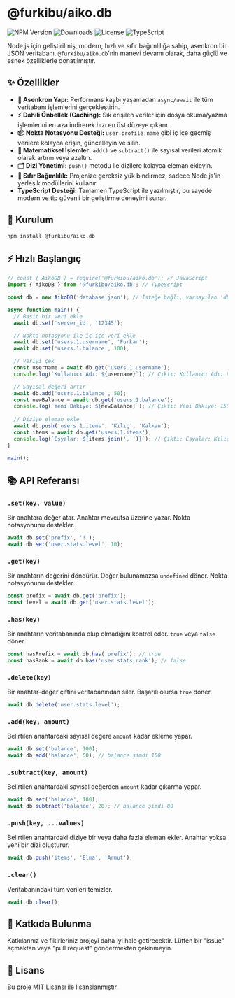 # @furkibu/aiko.db

![NPM Version](https://img.shields.io/npm/v/@furkibu/aiko.db?style=for-the-badge&logo=npm)
![Downloads](https://img.shields.io/npm/dm/@furkibu/aiko.db?style=for-the-badge)
![License](https://img.shields.io/npm/l/@furkibu/aiko.db?style=for-the-badge)
![TypeScript](https://img.shields.io/badge/TypeScript-3178C6?style=for-the-badge&logo=typescript&logoColor=white)

Node.js için geliştirilmiş, modern, hızlı ve sıfır bağımlılığa sahip, asenkron bir JSON veritabanı. `@furkibu/aiko.db`'nin manevi devamı olarak, daha güçlü ve esnek özelliklerle donatılmıştır.

## ✨ Özellikler

* **🚀 Asenkron Yapı:** Performans kaybı yaşamadan `async/await` ile tüm veritabanı işlemlerini gerçekleştirin.
* **⚡ Dahili Önbellek (Caching):** Sık erişilen veriler için dosya okuma/yazma işlemlerini en aza indirerek hızı en üst düzeye çıkarır.
* **📦 Nokta Notasyonu Desteği:** `user.profile.name` gibi iç içe geçmiş verilere kolayca erişin, güncelleyin ve silin.
* **🔢 Matematiksel İşlemler:** `add()` ve `subtract()` ile sayısal verileri atomik olarak artırın veya azaltın.
* **🗂️ Dizi Yönetimi:** `push()` metodu ile dizilere kolayca eleman ekleyin.
* **🤝 Sıfır Bağımlılık:** Projenize gereksiz yük bindirmez, sadece Node.js'in yerleşik modüllerini kullanır.
* **TypeScript Desteği:** Tamamen TypeScript ile yazılmıştır, bu sayede modern ve tip güvenli bir geliştirme deneyimi sunar.

## 💾 Kurulum

```bash
npm install @furkibu/aiko.db
```

## ⚡ Hızlı Başlangıç

```javascript
// const { AikoDB } = require('@furkibu/aiko.db'); // JavaScript
import { AikoDB } from '@furkibu/aiko.db'; // TypeScript

const db = new AikoDB('database.json'); // İsteğe bağlı, varsayılan 'db.json'

async function main() {
  // Basit bir veri ekle
  await db.set('server_id', '12345');

  // Nokta notasyonu ile iç içe veri ekle
  await db.set('users.1.username', 'Furkan');
  await db.set('users.1.balance', 100);

  // Veriyi çek
  const username = await db.get('users.1.username');
  console.log(`Kullanıcı Adı: ${username}`); // Çıktı: Kullanıcı Adı: Furkan

  // Sayısal değeri artır
  await db.add('users.1.balance', 50);
  const newBalance = await db.get('users.1.balance');
  console.log(`Yeni Bakiye: ${newBalance}`); // Çıktı: Yeni Bakiye: 150
  
  // Diziye eleman ekle
  await db.push('users.1.items', 'Kılıç', 'Kalkan');
  const items = await db.get('users.1.items');
  console.log(`Eşyalar: ${items.join(', ')}`); // Çıktı: Eşyalar: Kılıç, Kalkan
}

main();
```

## 📚 API Referansı

### `.set(key, value)`
Bir anahtara değer atar. Anahtar mevcutsa üzerine yazar. Nokta notasyonunu destekler.
```javascript
await db.set('prefix', '!');
await db.set('user.stats.level', 10);
```

### `.get(key)`
Bir anahtarın değerini döndürür. Değer bulunamazsa `undefined` döner. Nokta notasyonunu destekler.
```javascript
const prefix = await db.get('prefix');
const level = await db.get('user.stats.level');
```

### `.has(key)`
Bir anahtarın veritabanında olup olmadığını kontrol eder. `true` veya `false` döner.
```javascript
const hasPrefix = await db.has('prefix'); // true
const hasRank = await db.has('user.stats.rank'); // false
```

### `.delete(key)`
Bir anahtar-değer çiftini veritabanından siler. Başarılı olursa `true` döner.
```javascript
await db.delete('user.stats.level');
```

### `.add(key, amount)`
Belirtilen anahtardaki sayısal değere `amount` kadar ekleme yapar.
```javascript
await db.set('balance', 100);
await db.add('balance', 50); // balance şimdi 150
```

### `.subtract(key, amount)`
Belirtilen anahtardaki sayısal değerden `amount` kadar çıkarma yapar.
```javascript
await db.set('balance', 100);
await db.subtract('balance', 20); // balance şimdi 80
```

### `.push(key, ...values)`
Belirtilen anahtardaki diziye bir veya daha fazla eleman ekler. Anahtar yoksa yeni bir dizi oluşturur.
```javascript
await db.push('items', 'Elma', 'Armut');
```

### `.clear()`
Veritabanındaki tüm verileri temizler.
```javascript
await db.clear();
```

## 🤝 Katkıda Bulunma

Katkılarınız ve fikirleriniz projeyi daha iyi hale getirecektir. Lütfen bir "issue" açmaktan veya "pull request" göndermekten çekinmeyin.

## 📜 Lisans

Bu proje MIT Lisansı ile lisanslanmıştır.